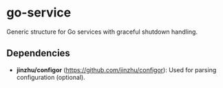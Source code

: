 # go-service

Generic structure for Go services with graceful shutdown handling.

## Dependencies

- **jinzhu/configor** (https://github.com/jinzhu/configor): Used for parsing configuration (optional).
